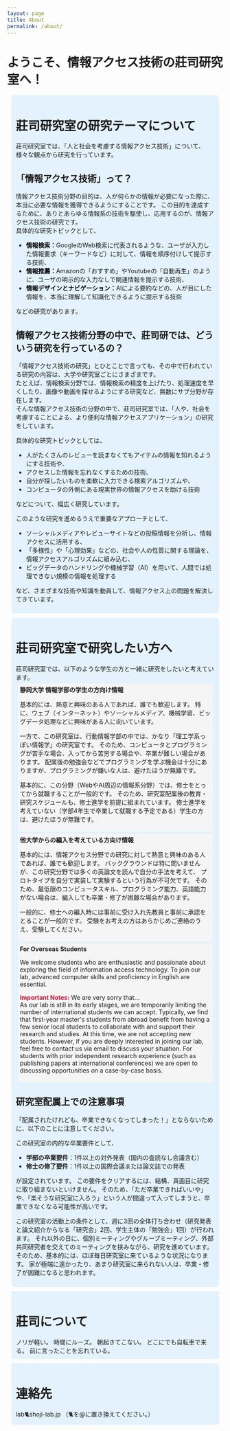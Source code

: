 ```yaml
---
layout: page
title: About
permalink: /about/
---
```


<style>
    span.li{
        font-weight: bolder;
        color: black;
    }
    div.block{
        background-color: #e3f2fd;
        border-radius: 1%;
        padding: 2%;
        margin: 2%;
    }
    div.target{
        background-color: #F5F5F5;
        border-radius: 0.5%;
        padding: 1%;
        margin: 1%;
    }
    span.caution{
        font-weight: bolder;
        color: crimson;
    }
</style>

<h1>ようこそ、情報アクセス技術の莊司研究室へ！</h1>
<div class=block>
<h1>莊司研究室の研究テーマについて</h1>
莊司研究室では、「人と社会を考慮する情報アクセス技術」について、様々な観点から研究を行っています。
<h2>「情報アクセス技術」って？</h2>
情報アクセス技術分野の目的は、人が何らかの情報が必要になった際に、本当に必要な情報を獲得できるようにすることです。
この目的を達成するために、ありとあらゆる情報系の技術を駆使し、応用するのが、情報アクセス技術の研究です。
<br>
具体的な研究トピックとして、
<ul>
<li> <span class="li">情報検索：</span>GoogleのWeb検索に代表されるような、ユーザが入力した情報要求（キーワードなど）に対して、情報を順序付けして提示する技術、</li>
<li><span class="li">情報推薦：</span>Amazonの「おすすめ」やYoutubeの「自動再生」のように、ユーザの明示的な入力なしで関連情報を提示する技術、</li>
<li><span class="li">情報デザインとナビゲーション：</span>AIによる要約などの、人が目にした情報を、本当に理解して知識化できるように提示する技術</li>
</ul>
などの研究があります。

<h2>情報アクセス技術分野の中で、莊司研では、どういう研究を行っているの？</h2>
<p>
「情報アクセス技術の研究」とひとことで言っても、その中で行われている研究の内容は、大学や研究室ごとにさまざまです。<br>
たとえば、情報検索分野では、情報検索の精度を上げたり、処理速度を早くしたり、画像や動画を探せるようにする研究など、無数にサブ分野が存在します。<br>
そんな情報アクセス技術の分野の中で、莊司研究室では、「人や、社会を考慮することによる、より便利な情報アクセスアプリケーション」の研究をしています。
</p>

<p>
具体的な研究トピックとしては、
<ul>
<li>人がたくさんのレビューを読まなくてもアイテムの情報を知れるようにする技術や、</li>
<li>アクセスした情報を忘れなくするための技術、</li>
<li>自分が探したいものを柔軟に入力できる検索アルゴリズムや、</li>
<li>コンピュータの外側にある現実世界の情報アクセスを助ける技術</li>
</ul>
などについて、幅広く研究しています。
</p>

<p>
このような研究を進めるうえで重要なアプローチとして、
<ul>
<li>ソーシャルメディアやレビューサイトなどの投稿情報を分析し、情報アクセスに活用する、</li>
<li>「多様性」や「心理効果」などの、社会や人の性質に関する理論を、情報アクセスアルゴリズムに組み込む、</li>
<li>ビッグデータのハンドリングや機械学習（AI）を用いて、人間では処理できない規模の情報を処理する</li>
</ul>
など、さまざまな技術や知識を動員して、情報アクセス上の問題を解決してきています。
</p>
</div>

<div class="block">
<h1>莊司研究室で研究したい方へ</h1>
莊司研究室では、以下のような学生の方と一緒に研究をしたいと考えています。
<div class="target">
<strong>静岡大学 情報学部の学生の方向け情報</strong><br>
<p>
基本的には、熱意と興味のある人であれば、誰でも歓迎します。
特に、ウェブ（インターネット）やソーシャルメディア、機械学習、ビッグデータ処理などに興味がある人に向いています。
</p>
<p>
一方で、この研究室は、行動情報学部の中では、かなり「理工学系っぽい情報学」の研究室です。
そのため、コンピュータとプログラミングが苦手な場合、入ってから苦労する場合や、卒業が難しい場合があります。
配属後の勉強会などでプログラミングを学ぶ機会は十分にありますが、プログラミングが嫌いな人は、避けたほうが無難です。
</p>
<p>
基本的に、この分野（WebやAI周辺の情報系分野）では、修士をとってから就職することが一般的です。
そのため、研究室配属後の教育・研究スケジュールも、修士進学を前提に組まれています。
修士進学を考えていない（学部4年生で卒業して就職する予定である）学生の方は、避けたほうが無難です。
</p>
</div>

<div class="target">
<strong>他大学からの編入を考えている方向け情報</strong><br>
<p>
基本的には、情報アクセス分野での研究に対して熱意と興味のある人であれば、誰でも歓迎します。
バックグラウンドは特に問いませんが、この研究分野では多くの英論文を読んで自分の手法を考えて、
プロトタイプを自分で実装して実験するという行為が不可欠です。
そのため、最低限のコンピュータスキル、プログラミング能力、英語能力がない場合は、編入しても卒業・修了が困難な場合があります。
</p>
<p>
一般的に、修士への編入時には事前に受け入れ先教員と事前に承認をとることが一般的です。
受験をお考えの方はあらかじめご連絡のうえ、受験してください。
</p>
</div>

<div class="target">
<strong>For Overseas Students</strong><br>
<p>
We welcome students who are enthusiastic and passionate about exploring the field of information access technology. To join our lab, advanced computer skills and proficiency in English are essential.
</p>
<p>
<span class="caution">Important Notes:</span>
We are very sorry that... 
<br> As our lab is still in its early stages, we are temporarily limiting the number of international students we can accept. 
Typically, we find that first-year master's students from abroad benefit from having a few senior local students to collaborate with and support their research and studies.
At this time, we are not accepting new students. 
However, if you are deeply interested in joining our lab, feel free to contact us via email to discuss your situation.
For students with prior independent research experience (such as publishing papers at international conferences) we are open to discussing opportunities on a case-by-case basis.
</p>
</div>

<h2>研究室配属上での注意事項</h2>
<p>
「配属されたけれども、卒業できなくなってしまった！」とならないために、以下のことに注意してください。
</p>
<p>
この研究室の内的な卒業要件として、
<ul>
<li><strong>学部の卒業要件</strong>：1件以上の対外発表（国内の査読なし会議含む）</li>
<li><strong>修士の修了要件</strong>：1件以上の国際会議または論文誌での発表</li>
</ul>
が設定されています。
この要件をクリアするには、結構、真面目に研究に取り組まないといけません。
そのため、「ただ卒業できればいいや」や、「楽そうな研究室に入ろう」という人が間違って入ってしまうと、卒業できなくなる可能性が高いです。
</p>
<p>
この研究室の活動上の条件として、週に3回の全体打ち合わせ（研究発表と論文紹介からなる「研究会」2回、学生主体の「勉強会」1回）が行われます。
それ以外の日に、個別ミーティングやグループミーティング、外部共同研究者を交えてのミーティングを挟みながら、研究を進めています。
そのため、基本的には、ほぼ毎日研究室に来ているような状況になります。
家が極端に遠かったり、あまり研究室に来られない人は、卒業・修了が困難になると思われます。
</p>
</div>

<div class="block">
<h1>莊司について</h1>
ノリが軽い。
時間にルーズ。
朝起きてこない。
どこにでも自転車で来る。
前に言ったことを忘れている。
</div>

<div class="block">
<h1>連絡先</h1>
lab🐈shoji-lab.jp
（🐈を@に置き換えてください。）
</div>
